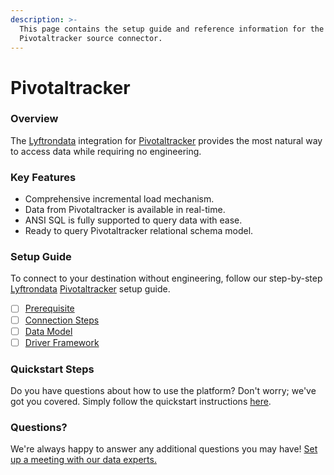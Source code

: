 ```yaml
---
description: >-
  This page contains the setup guide and reference information for the
  Pivotaltracker source connector.
---
```


# Pivotaltracker

### Overview

The [Lyftrondata](https://www.lyftrondata.com/) integration for [Pivotaltracker](https://www.lyftrondata.com/integration/business-analytics/pivotal-tracker/) provides the most natural way to access data while requiring no engineering.

### Key Features

* Comprehensive incremental load mechanism.
* Data from Pivotaltracker is available in real-time.
* ANSI SQL is fully supported to query data with ease.
* Ready to query Pivotaltracker relational schema model.

### Setup Guide

To connect to your destination without engineering, follow our step-by-step [Lyftrondata](https://www.lyftrondata.com/) [Pivotaltracker](https://www.lyftrondata.com/integration/business-analytics/pivotal-tracker/) setup guide.

* [ ] [Prerequisite](prerequisite.md)
* [ ] [Connection Steps](connection-steps.md)
* [ ] [Data Model](data-model/erd.md)
* [ ] [Driver Framework](driver-framework/)

### Quickstart Steps

Do you have questions about how to use the platform? Don't worry; we've got you covered. Simply follow the quickstart instructions [here](../../).

### Questions? <a href="#questions" id="questions"></a>

We're always happy to answer any additional questions you may have! [Set up a meeting with our data experts.](https://www.lyftrondata.com/book-a-meeting/)
